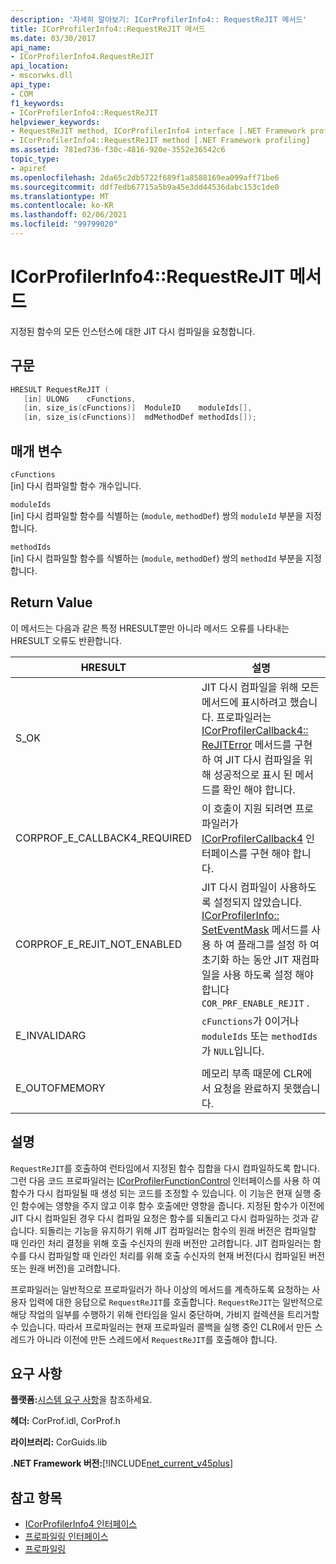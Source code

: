 ```yaml
---
description: '자세히 알아보기: ICorProfilerInfo4:: RequestReJIT 메서드'
title: ICorProfilerInfo4::RequestReJIT 메서드
ms.date: 03/30/2017
api_name:
- ICorProfilerInfo4.RequestReJIT
api_location:
- mscorwks.dll
api_type:
- COM
f1_keywords:
- ICorProfilerInfo4::RequestReJIT
helpviewer_keywords:
- RequestReJIT method, ICorProfilerInfo4 interface [.NET Framework profiling]
- ICorProfilerInfo4::RequestReJIT method [.NET Framework profiling]
ms.assetid: 781ed736-f30c-4816-920e-3552e36542c6
topic_type:
- apiref
ms.openlocfilehash: 2da65c2db5722f689f1a8588169ea099aff71be6
ms.sourcegitcommit: ddf7edb67715a5b9a45e3dd44536dabc153c1de0
ms.translationtype: MT
ms.contentlocale: ko-KR
ms.lasthandoff: 02/06/2021
ms.locfileid: "99799020"
---
```

# <a name="icorprofilerinfo4requestrejit-method"></a>ICorProfilerInfo4::RequestReJIT 메서드

지정된 함수의 모든 인스턴스에 대한 JIT 다시 컴파일을 요청합니다.  
  
## <a name="syntax"></a>구문  
  
```cpp  
HRESULT RequestReJIT (  
   [in] ULONG    cFunctions,  
   [in, size_is(cFunctions)]  ModuleID    moduleIds[],  
   [in, size_is(cFunctions)]  mdMethodDef methodIds[]);  
```  
  
## <a name="parameters"></a>매개 변수  

 `cFunctions`  
 [in] 다시 컴파일할 함수 개수입니다.  
  
 `moduleIds`  
 [in] 다시 컴파일할 함수를 식별하는 (`module`, `methodDef`) 쌍의 `moduleId` 부분을 지정합니다.  
  
 `methodIds`  
 [in] 다시 컴파일할 함수를 식별하는 (`module`, `methodDef`) 쌍의 `methodId` 부분을 지정합니다.  
  
## <a name="return-value"></a>Return Value  

 이 메서드는 다음과 같은 특정 HRESULT뿐만 아니라 메서드 오류를 나타내는 HRESULT 오류도 반환합니다.  
  
|HRESULT|설명|  
|-------------|-----------------|  
|S_OK|JIT 다시 컴파일을 위해 모든 메서드에 표시하려고 했습니다. 프로파일러는 [ICorProfilerCallback4:: ReJITError](icorprofilercallback4-rejiterror-method.md) 메서드를 구현 하 여 JIT 다시 컴파일을 위해 성공적으로 표시 된 메서드를 확인 해야 합니다.|  
|CORPROF_E_CALLBACK4_REQUIRED|이 호출이 지원 되려면 프로파일러가 [ICorProfilerCallback4](icorprofilercallback4-interface.md) 인터페이스를 구현 해야 합니다.|  
|CORPROF_E_REJIT_NOT_ENABLED|JIT 다시 컴파일이 사용하도록 설정되지 않았습니다. [ICorProfilerInfo:: SetEventMask](icorprofilerinfo-seteventmask-method.md) 메서드를 사용 하 여 플래그를 설정 하 여 초기화 하는 동안 JIT 재컴파일을 사용 하도록 설정 해야 합니다 `COR_PRF_ENABLE_REJIT` .|  
|E_INVALIDARG|`cFunctions`가 0이거나 `moduleIds` 또는 `methodIds`가 `NULL`입니다.|  
|||  
|E_OUTOFMEMORY|메모리 부족 때문에 CLR에서 요청을 완료하지 못했습니다.|  
  
## <a name="remarks"></a>설명  

 `RequestReJIT`를 호출하여 런타임에서 지정된 함수 집합을 다시 컴파일하도록 합니다. 그런 다음 코드 프로파일러는 [ICorProfilerFunctionControl](icorprofilerfunctioncontrol-interface.md) 인터페이스를 사용 하 여 함수가 다시 컴파일될 때 생성 되는 코드를 조정할 수 있습니다. 이 기능은 현재 실행 중인 함수에는 영향을 주지 않고 이후 함수 호출에만 영향을 줍니다. 지정된 함수가 이전에 JIT 다시 컴파일된 경우 다시 컴파일 요청은 함수를 되돌리고 다시 컴파일하는 것과 같습니다. 되돌리는 기능을 유지하기 위해 JIT 컴파일러는 함수의 원래 버전은 컴파일할 때 인라인 처리 결정을 위해 호출 수신자의 원래 버전만 고려합니다. JIT 컴파일러는 함수를 다시 컴파일할 때 인라인 처리를 위해 호출 수신자의 현재 버전(다시 컴파일된 버전 또는 원래 버전)을 고려합니다.  
  
 프로파일러는 일반적으로 프로파일러가 하나 이상의 메서드를 계측하도록 요청하는 사용자 입력에 대한 응답으로 `RequestReJIT`를 호출합니다. `RequestReJIT`는 일반적으로 해당 작업의 일부를 수행하기 위해 런타임을 일시 중단하며, 가비지 컬렉션을 트리거할 수 있습니다. 따라서 프로파일러는 현재 프로파일러 콜백을 실행 중인 CLR에서 만든 스레드가 아니라 이전에 만든 스레드에서 `RequestReJIT`를 호출해야 합니다.  
  
## <a name="requirements"></a>요구 사항  

 **플랫폼:**[시스템 요구 사항](../../get-started/system-requirements.md)을 참조하세요.  
  
 **헤더:** CorProf.idl, CorProf.h  
  
 **라이브러리:** CorGuids.lib  
  
 **.NET Framework 버전:**[!INCLUDE[net_current_v45plus](../../../../includes/net-current-v45plus-md.md)]  
  
## <a name="see-also"></a>참고 항목

- [ICorProfilerInfo4 인터페이스](icorprofilerinfo4-interface.md)
- [프로파일링 인터페이스](profiling-interfaces.md)
- [프로파일링](index.md)
